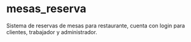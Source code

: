 # mesas_reserva
Sistema de reservas de mesas para restaurante, cuenta con login para clientes, trabajador y administrador.



